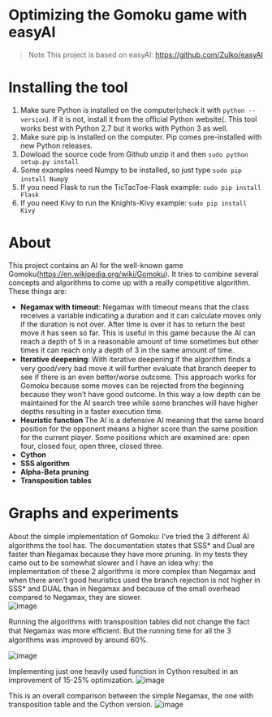 #  Optimizing the Gomoku game with easyAI

>Note
This project is based on easyAI: https://github.com/Zulko/easyAI

# Installing the tool 
1. Make sure Python is installed on the computer(check it with `python --version`). If it is not, install it from the oﬃcial Python website(. This tool works best with Python 2.7 but it works with Python 3 as well.
2. Make sure pip is installed on the computer. Pip comes pre-installed with new Python releases.
3. Dowload the source code from Github unzip it and then `sudo python setup.py install`
4. Some examples need Numpy to be installed, so just type `sudo pip install Nump`y
5. If you need Flask to run the TicTacToe-Flask example: `sudo pip install Flask`
6. If you need Kivy to run the Knights-Kivy example: `sudo pip install Kivy`

# About
This project contains an AI for the well-known game Gomoku(https://en.wikipedia.org/wiki/Gomoku). It tries to combine several concepts and algorithms to come up with a really competitive algorithm. These things are:
- **Negamax with timeout**: Negamax with timeout means that the class receives a variable indicating a duration and it can calculate moves only if the duration is not over. After time is over it has to return the best move it has seen so far. This is useful in this game because the AI can reach a depth of 5 in a reasonable amount of time sometimes but other times it can reach only a depth of 3 in the same amount of time.
- **Iterative deepening**: With iterative deepening if the algorithm ﬁnds a very good/very bad move it will further evaluate that branch deeper to see if there is an even better/worse outcome. This approach works for Gomoku because some moves can be rejected from the beginning because they won’t have good outcome. In this way a low depth can be maintained for the AI search tree while some branches will have higher depths resulting in a faster execution time.
- **Heuristic function**
The AI is a defensive AI meaning that the same board position for the opponent means a higher score than the same position for the current player. Some positions which are examined are: open four, closed four, open three, closed three.
- **Cython**
- **SSS algorithm**
- **Alpha-Beta pruning**
- **Transposition tables**

# Graphs and experiments 

About the simple implementation of Gomoku: I’ve tried the 3 diﬀerent AI algorithms the tool has. The documentation states that SSS* and Dual are faster than Negamax because they have more pruning. In my tests they came out to be somewhat slower and I have an idea why: the implementation of these 2 algorithms is more complex than Negamax and when there aren’t good heuristics used the branch rejection is not higher in SSS* and DUAL than in Negamax and because of the small overhead compared to Negamax, they are slower.  
![image](https://user-images.githubusercontent.com/37183688/63229204-b728af80-c206-11e9-8f72-e5bbc9a87199.png)  


Running the algorithms with transposition tables did not change the fact that Negamax was more eﬃcient. But the running time for all the 3 algorithms was improved by around 60%.

![image](https://user-images.githubusercontent.com/37183688/63229209-c9a2e900-c206-11e9-8905-6403198f3175.png)

Implementing just one heavily used function in Cython resulted in an improvement of 15-25% optimization.
![image](https://user-images.githubusercontent.com/37183688/63229214-d6274180-c206-11e9-879b-f9aba1287ad0.png)

This is an overall comparison between the simple Negamax, the one with transposition table and the Cython version.
![image](https://user-images.githubusercontent.com/37183688/63229220-df181300-c206-11e9-85d6-c7b750579e9b.png)





